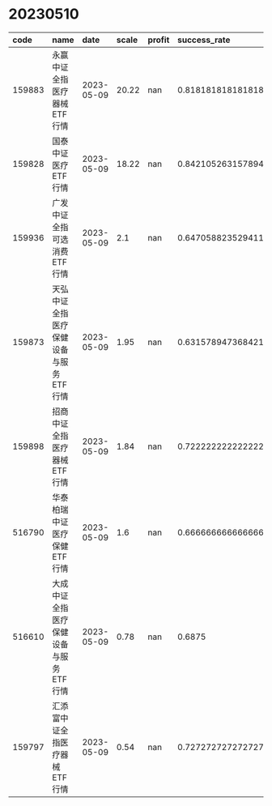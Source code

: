 # 20230510
 | code | name | date | scale | profit | success_rate | pred | 
 | :----- | :----- | :----- | :----- | :----- | :----- | :----- | 
 | 159883 | 永赢中证全指医疗器械ETF行情 | 2023-05-09 | 20.22 | nan | 0.8181818181818182 | 1 | 
 | 159828 | 国泰中证医疗ETF行情 | 2023-05-09 | 18.22 | nan | 0.8421052631578947 | 1 | 
 | 159936 | 广发中证全指可选消费ETF行情 | 2023-05-09 | 2.1 | nan | 0.6470588235294118 | 0 | 
 | 159873 | 天弘中证全指医疗保健设备与服务ETF行情 | 2023-05-09 | 1.95 | nan | 0.631578947368421 | 1 | 
 | 159898 | 招商中证全指医疗器械ETF行情 | 2023-05-09 | 1.84 | nan | 0.7222222222222222 | 1 | 
 | 516790 | 华泰柏瑞中证医疗保健ETF行情 | 2023-05-09 | 1.6 | nan | 0.6666666666666666 | 1 | 
 | 516610 | 大成中证全指医疗保健设备与服务ETF行情 | 2023-05-09 | 0.78 | nan | 0.6875 | 1 | 
 | 159797 | 汇添富中证全指医疗器械ETF行情 | 2023-05-09 | 0.54 | nan | 0.7272727272727273 | 0 | 
